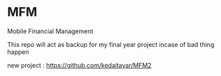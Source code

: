 # MFM
Mobile Financial Management

This repo will act as backup for my final year project incase of bad thing happen


new project : https://github.com/kedaitayar/MFM2
